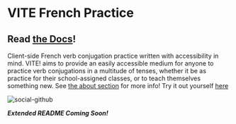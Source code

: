 # VITE French Practice

## Read [the Docs](https://sandervonk.github.io/VITE/docs/)!

Client-side French verb conjugation practice written with accessibility in mind. VITE! aims to provide an easily accessible medium for anyone to practice verb conjugations in a multitude of tenses, whether it be as practice for their school-assigned classes, or to teach themselves something new. See [the about section](https://sander.vonk.one/VITE/About/) for more info! Try it out yourself [here](https://sander.vonk.one/VITE/)

![social-github](https://user-images.githubusercontent.com/10799950/172947836-6e6c092a-d924-4526-91a6-e2336f84d97d.png)

**_Extended README Coming Soon!_**

